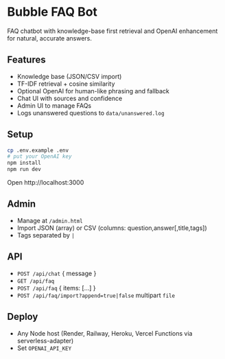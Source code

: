 # Bubble FAQ Bot

FAQ chatbot with knowledge-base first retrieval and OpenAI enhancement for natural, accurate answers.

## Features
- Knowledge base (JSON/CSV import)
- TF-IDF retrieval + cosine similarity
- Optional OpenAI for human-like phrasing and fallback
- Chat UI with sources and confidence
- Admin UI to manage FAQs
- Logs unanswered questions to `data/unanswered.log`

## Setup
```bash
cp .env.example .env
# put your OpenAI key
npm install
npm run dev
```
Open http://localhost:3000

## Admin
- Manage at `/admin.html`
- Import JSON (array) or CSV (columns: question,answer[,title,tags])
- Tags separated by `|`

## API
- `POST /api/chat` { message }
- `GET /api/faq`
- `POST /api/faq` { items: [...] }
- `POST /api/faq/import?append=true|false` multipart `file`

## Deploy
- Any Node host (Render, Railway, Heroku, Vercel Functions via serverless-adapter)
- Set `OPENAI_API_KEY`
